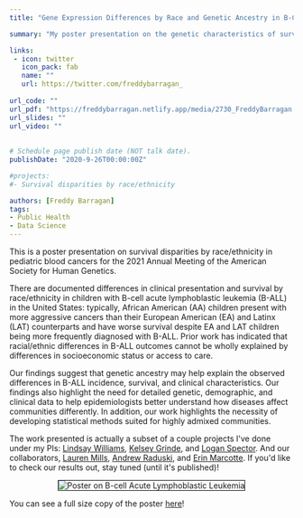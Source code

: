 ```yaml
---
title: "Gene Expression Differences by Race and Genetic Ancestry in B-Cell Acute Lymphoblastic Leukemia"

summary: "My poster presentation on the genetic characteristics of survival disparities by race/ethnicity in B-cell Acute Lymphoblastic Leukemia for the American Society for Human Genetics's annual conference."

links:
 - icon: twitter
   icon_pack: fab
   name: ""
   url: https://twitter.com/freddybarragan_
   
url_code: ""
url_pdf: "https://freddybarragan.netlify.app/media/2730_FreddyBarragan.pdf"
url_slides: ""
url_video: ""
   
   
# Schedule page publish date (NOT talk date).
publishDate: "2020-9-26T00:00:00Z"

#projects:
#- Survival disparities by race/ethnicity

authors: [Freddy Barragan]
tags: 
- Public Health
- Data Science
---
```


This is a poster presentation on survival disparities by race/ethnicity in pediatric blood cancers for the 2021 Annual Meeting of the American Society for Human Genetics. 

There are documented differences in clinical presentation and survival by race/ethnicity in children with B-cell acute lymphoblastic leukemia (B-ALL) in the United States: typically, African American (AA) children present with more aggressive cancers than their European American (EA) and Latinx (LAT) counterparts and have worse survival despite EA and LAT children being more frequently diagnosed with B-ALL. Prior work has indicated that racial/ethnic differences in B-ALL outcomes cannot be wholly explained by differences in socioeconomic status or access to care. 

Our findings suggest that genetic ancestry may help explain the observed differences in B-ALL incidence, survival, and clinical characteristics. Our findings also highlight the need for detailed genetic, demographic, and clinical data to help epidemiologists better understand how diseases affect communities differently. In addition, our work highlights the necessity of developing statistical methods suited for highly admixed communities.

The work presented is actually a subset of a couple projects I've done under my PIs: [Lindsay Williams](https://med.umn.edu/bio/epidemiology/lindsay-williams), [Kelsey Grinde](https://kegrinde.github.io), and [Logan Spector](https://med.umn.edu/bio/pediatrics-a-z/logan-spector). And our collaborators, [Lauren Mills](https://www.msi.umn.edu/users/ljmills), [Andrew Raduski](https://experts.umn.edu/en/persons/andrew-raduski), and [Erin Marcotte](https://med.umn.edu/bio/pediatrics-a-z/erin-marcotte). If you'd like to check our results out, stay tuned (until it's published)!

<center>

<img style="border:1px solid black;" src="https://freddybarragan.netlify.app/media/2730_FreddyBarragan.png"  alt="Poster on B-cell Acute Lymphoblastic Leukemia" />
</center>

You can see a full size copy of the poster [here](https://freddybarragan.netlify.app/media/2730_FreddyBarragan.pdf)! 